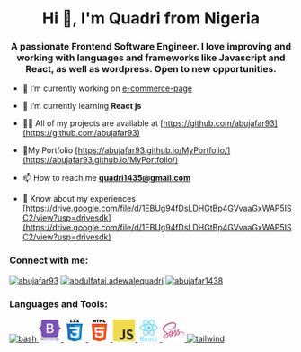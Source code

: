 <h1 align="center">Hi 👋, I'm Quadri from Nigeria</h1>
<h3 align="center">A passionate Frontend Software Engineer. I love improving and working with languages and frameworks like Javascript and React, as well as wordpress. Open to new opportunities.</h3>

- 🔭 I’m currently working on [e-commerce-page](https://abujafar93.github.io/e-commerce-page/)

- 🌱 I’m currently learning **React js**

- 👨‍💻 All of my projects are available at [https://github.com/abujafar93](https://github.com/abujafar93)

- 📝My Portfolio [https://abujafar93.github.io/MyPortfolio/](https://abujafar93.github.io/MyPortfolio/)

- 📫 How to reach me **quadri1435@gmail.com**

- 📄 Know about my experiences [https://drive.google.com/file/d/1EBUg94fDsLDHGtBp4GVvaaGxWAP5ISC2/view?usp=drivesdk](https://drive.google.com/file/d/1EBUg94fDsLDHGtBp4GVvaaGxWAP5ISC2/view?usp=drivesdk)

<h3 align="left">Connect with me:</h3>
<p align="left">
<a href="https://codepen.io/abujafar93" target="blank"><img align="center" src="https://raw.githubusercontent.com/rahuldkjain/github-profile-readme-generator/master/src/images/icons/Social/codepen.svg" alt="abujafar93" height="30" width="40" /></a>
<a href="https://fb.com/abdulfatai.adewalequadri" target="blank"><img align="center" src="https://raw.githubusercontent.com/rahuldkjain/github-profile-readme-generator/master/src/images/icons/Social/facebook.svg" alt="abdulfatai.adewalequadri" height="30" width="40" /></a>
<a href="https://instagram.com/abujafar1438" target="blank"><img align="center" src="https://raw.githubusercontent.com/rahuldkjain/github-profile-readme-generator/master/src/images/icons/Social/instagram.svg" alt="abujafar1438" height="30" width="40" /></a>
</p>

<h3 align="left">Languages and Tools:</h3>
<p align="left"> <a href="https://www.gnu.org/software/bash/" target="_blank" rel="noreferrer"> <img src="https://www.vectorlogo.zone/logos/gnu_bash/gnu_bash-icon.svg" alt="bash" width="40" height="40"/> </a> <a href="https://getbootstrap.com" target="_blank" rel="noreferrer"> <img src="https://raw.githubusercontent.com/devicons/devicon/master/icons/bootstrap/bootstrap-plain-wordmark.svg" alt="bootstrap" width="40" height="40"/> </a> <a href="https://www.w3schools.com/css/" target="_blank" rel="noreferrer"> <img src="https://raw.githubusercontent.com/devicons/devicon/master/icons/css3/css3-original-wordmark.svg" alt="css3" width="40" height="40"/> </a> <a href="https://www.w3.org/html/" target="_blank" rel="noreferrer"> <img src="https://raw.githubusercontent.com/devicons/devicon/master/icons/html5/html5-original-wordmark.svg" alt="html5" width="40" height="40"/> </a> <a href="https://developer.mozilla.org/en-US/docs/Web/JavaScript" target="_blank" rel="noreferrer"> <img src="https://raw.githubusercontent.com/devicons/devicon/master/icons/javascript/javascript-original.svg" alt="javascript" width="40" height="40"/> </a> <a href="https://reactjs.org/" target="_blank" rel="noreferrer"> <img src="https://raw.githubusercontent.com/devicons/devicon/master/icons/react/react-original-wordmark.svg" alt="react" width="40" height="40"/> </a> <a href="https://sass-lang.com" target="_blank" rel="noreferrer"> <img src="https://raw.githubusercontent.com/devicons/devicon/master/icons/sass/sass-original.svg" alt="sass" width="40" height="40"/> </a> <a href="https://tailwindcss.com/" target="_blank" rel="noreferrer"> <img src="https://www.vectorlogo.zone/logos/tailwindcss/tailwindcss-icon.svg" alt="tailwind" width="40" height="40"/> </a> </p>

<!--
### Hi there 👋

I'm Quadri from Nigeria, a Frontend Software Engineer. I love improving and working with languages and frameworks like Javascript and React, as well as wordpress. Open to new opportunities.

![Anurag's GitHub stats](https://github-readme-stats.vercel.app/api?username=abujafar93&hide=contribs,prs)

[![Top Langs](https://github-readme-stats.vercel.app/api/top-langs/?username=abujafar93&langs_count=8)](https://github.com/anuraghazra/github-readme-stats) 
-->

<!--
**abujafar93/abujafar93** is a ✨ _special_ ✨ repository because its `README.md` (this file) appears on your GitHub profile.

Here are some ideas to get you started:

- 🔭 I’m currently working on ...
- 🌱 I’m currently learning ...
- 👯 I’m looking to collaborate on ...
- 🤔 I’m looking for help with ...
- 💬 Ask me about ...
- 📫 How to reach me: ...
- 😄 Pronouns: ...
- ⚡ Fun fact: ...
-->
